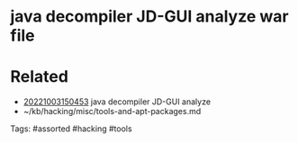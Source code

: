 # java decompiler JD-GUI analyze war file

# Related
- [20221003150453](/zet/20221003150453/README.md) java decompiler JD-GUI analyze
- ~/kb/hacking/misc/tools-and-apt-packages.md

Tags:
    #assorted #hacking #tools
